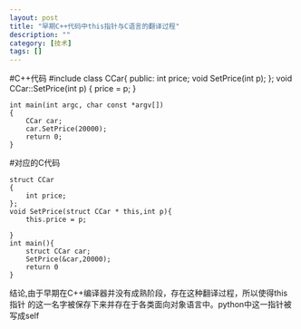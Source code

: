 ```yaml
---
layout: post
title: "早期C++代码中this指针与C语言的翻译过程"
description: ""
category: [技术]
tags: []
---
```

#C++代码
	#include <iostream>
	class CCar{
	public:
		int price;
		void SetPrice(int p);
	};
	void CCar::SetPrice(int p)
	{
		price = p;
	}

	int main(int argc, char const *argv[])
	{
		CCar car;
		car.SetPrice(20000);
		return 0;
	}

#对应的C代码

	struct CCar
	{
		int price;
	};
	void SetPrice(struct CCar * this,int p){
		this.price = p;

	}
	int main(){
		struct CCar car;
		SetPrice(&car,20000);
		return 0
	}

结论,由于早期在C++编译器并没有成熟阶段，存在这种翻译过程，所以使得this指针
的这一名字被保存下来并存在于各类面向对象语言中。python中这一指针被写成self
